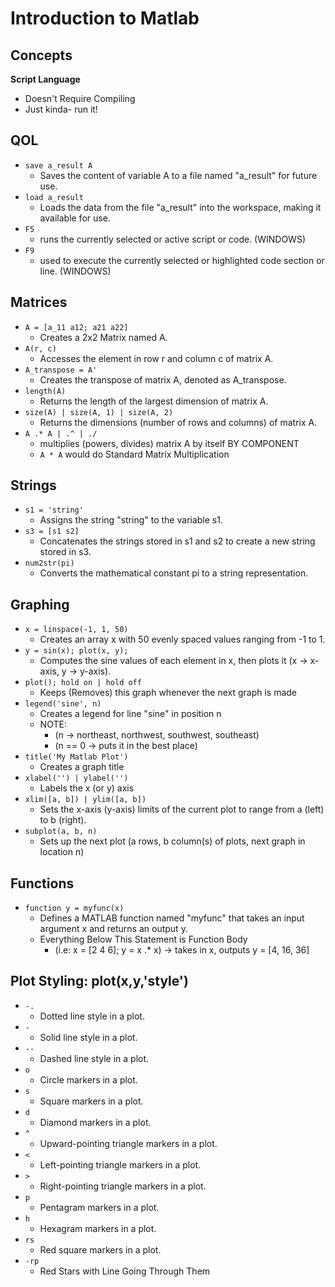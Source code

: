 # Introduction to Matlab 

## Concepts 
**Script Language**
- Doesn't Require Compiling 
- Just kinda- run it!

## QOL
- `save a_result A`
    - Saves the content of variable A to a file named "a_result" for future use.
- `load a_result`
    - Loads the data from the file "a_result" into the workspace, making it available for use.
- `F5`
    - runs the currently selected or active script or code. (WINDOWS)
- `F9`
    - used to execute the currently selected or highlighted code section or line. (WINDOWS)

## Matrices 
- `A = [a_11 a12; a21 a22]`
    - Creates a 2x2 Matrix named A.
- `A(r, c)`
    - Accesses the element in row r and column c of matrix A.
- `A_transpose = A'`
    - Creates the transpose of matrix A, denoted as A_transpose.
- `length(A)`
    - Returns the length of the largest dimension of matrix A.
- `size(A) | size(A, 1) | size(A, 2)`
    - Returns the dimensions (number of rows and columns) of matrix A.
- `A .* A | .^ | ./`
    - multiplies (powers, divides) matrix A by itself BY COMPONENT 
    - `A * A` would do Standard Matrix Multiplication 

## Strings
- `s1 = 'string'`
    - Assigns the string "string" to the variable s1.
- `s3 = [s1 s2]`
    - Concatenates the strings stored in s1 and s2 to create a new string stored in s3.
- `num2str(pi)`
    - Converts the mathematical constant pi to a string representation.

## Graphing
- `x = linspace(-1, 1, 50)`
    - Creates an array x with 50 evenly spaced values ranging from -1 to 1.
- `y = sin(x); plot(x, y);`
    - Computes the sine values of each element in x, then plots it (x -> x-axis, y -> y-axis).
- `plot(); hold on | hold off`
    - Keeps (Removes) this graph whenever the next graph is made
- `legend('sine', n)`
    - Creates a legend for line "sine" in position n
    - NOTE: 
        - (n -> northeast, northwest, southwest, southeast)
        - (n == 0 -> puts it in the best place)
- `title('My Matlab Plot')`
    - Creates a graph title
- `xlabel('') | ylabel('')`
    - Labels the x (or y) axis
- `xlim([a, b]) | ylim([a, b])`
    - Sets the x-axis (y-axis) limits of the current plot to range from a (left) to b (right).
- `subplot(a, b, n)`
    - Sets up the next plot (a rows, b column(s) of plots, next graph in location n)

## Functions 
- `function y = myfunc(x)`
    - Defines a MATLAB function named "myfunc" that takes an input argument x and returns an output y.
    - Everything Below This Statement is Function Body
        - (i.e: x = [2 4 6]; y = x .* x) -> takes in x, outputs y = [4, 16, 36]

## Plot Styling: plot(x,y,'style')
- `-.`
    - Dotted line style in a plot.
- `-`
    - Solid line style in a plot.
- `--`
    - Dashed line style in a plot.
- `o`
    - Circle markers in a plot.
- `s`
    - Square markers in a plot.
- `d`
    - Diamond markers in a plot.
- `^`
    - Upward-pointing triangle markers in a plot.
- `<`
    - Left-pointing triangle markers in a plot.
- `>`
    - Right-pointing triangle markers in a plot.
- `p`
    - Pentagram markers in a plot.
- `h`
    - Hexagram markers in a plot.
- `rs`
    - Red square markers in a plot.
- `-rp`
    - Red Stars with Line Going Through Them